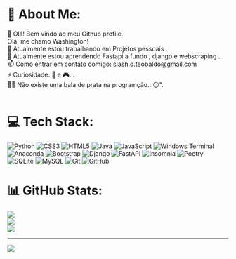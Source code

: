# 💫 About Me:
👋 Olá! Bem vindo ao meu  Github profile.<br>Olá, me chamo Washington!<br> 🔭 Atualmente estou trabalhando em Projetos pessoais .<br>🌱 Atualmente estou aprendendo Fastapi a fundo , django e  webscraping ...<br>📫 Como entrar em contato comigo: slash.o.teobaldo@gmail.com<br> ⚡ Curiosidade: 🎵 e 🎮... <br>
🕵️‍♂️ Não existe uma bala de prata na programção...😉".<br><br>


 

# 💻 Tech Stack:
![Python](https://img.shields.io/badge/python-3670A0?style=for-the-badge&logo=python&logoColor=ffdd54) ![CSS3](https://img.shields.io/badge/css3-%231572B6.svg?style=for-the-badge&logo=css3&logoColor=white) ![HTML5](https://img.shields.io/badge/html5-%23E34F26.svg?style=for-the-badge&logo=html5&logoColor=white) ![Java](https://img.shields.io/badge/java-%23ED8B00.svg?style=for-the-badge&logo=openjdk&logoColor=white) ![JavaScript](https://img.shields.io/badge/javascript-%23323330.svg?style=for-the-badge&logo=javascript&logoColor=%23F7DF1E) ![Windows Terminal](https://img.shields.io/badge/Windows%20Terminal-%234D4D4D.svg?style=for-the-badge&logo=windows-terminal&logoColor=white) ![Anaconda](https://img.shields.io/badge/Anaconda-%2344A833.svg?style=for-the-badge&logo=anaconda&logoColor=white) ![Bootstrap](https://img.shields.io/badge/bootstrap-%238511FA.svg?style=for-the-badge&logo=bootstrap&logoColor=white) ![Django](https://img.shields.io/badge/django-%23092E20.svg?style=for-the-badge&logo=django&logoColor=white) ![FastAPI](https://img.shields.io/badge/FastAPI-005571?style=for-the-badge&logo=fastapi) ![Insomnia](https://img.shields.io/badge/Insomnia-black?style=for-the-badge&logo=insomnia&logoColor=5849BE) ![Poetry](https://img.shields.io/badge/Poetry-%233B82F6.svg?style=for-the-badge&logo=poetry&logoColor=0B3D8D) ![SQLite](https://img.shields.io/badge/sqlite-%2307405e.svg?style=for-the-badge&logo=sqlite&logoColor=white) ![MySQL](https://img.shields.io/badge/mysql-4479A1.svg?style=for-the-badge&logo=mysql&logoColor=white) ![Git](https://img.shields.io/badge/git-%23F05033.svg?style=for-the-badge&logo=git&logoColor=white) ![GitHub](https://img.shields.io/badge/github-%23121011.svg?style=for-the-badge&logo=github&logoColor=white)
# 📊 GitHub Stats:
![](https://github-readme-stats.vercel.app/api?username=washingtonpereira&theme=vue-dark&hide_border=false&include_all_commits=false&count_private=false)<br/>
![](https://github-readme-streak-stats.herokuapp.com/?user=washingtonpereira&theme=vue-dark&hide_border=false)<br/>
![](https://github-readme-stats.vercel.app/api/top-langs/?username=washingtonpereira&theme=vue-dark&hide_border=false&include_all_commits=false&count_private=false&layout=compact)

---
[![](https://visitcount.itsvg.in/api?id=washingtonpereira&icon=0&color=0)](https://visitcount.itsvg.in)

<!-- Proudly created with GPRM ( https://gprm.itsvg.in ) -->
